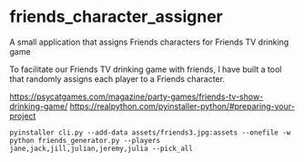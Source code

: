 # friends_character_assigner
A small application that assigns Friends characters for Friends TV drinking game

To facilitate our Friends TV drinking game with friends, I have built a tool that randomly assigns each player to a Friends character.

https://psycatgames.com/magazine/party-games/friends-tv-show-drinking-game/
https://realpython.com/pyinstaller-python/#preparing-your-project

```
pyinstaller cli.py --add-data assets/friends3.jpg:assets --onefile -w
python friends_generator.py --players jane,jack,jill,julian,jeremy,julia --pick_all
```
